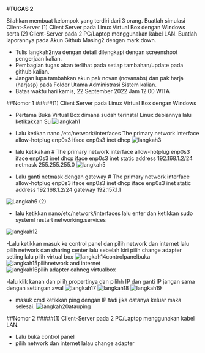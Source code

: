 #**TUGAS 2**

Silahkan membuat kelompok yang terdiri dari 3 orang.
Buatlah simulasi Client-Server 
(1) Client Server pada Linux Virtual Box dengan Windows serta 
(2) Client-Server pada 2 PC/Laptop menggunakan kabel LAN.
Buatlah laporannya pada Akun Github Masing2 dengan mark down.

- Tulis langkah2nya dengan detail dilengkapi dengan screenshoot pengerjaan kalian.
- Pembagian tugas akan terlihat pada setiap tambahan/update pada github kalian.
- Jangan lupa tambahkan akun pak novan (novanabs) dan pak harja (harjasp) pada Folder Utama Administrasi Sistem kalian.
- Batas waktu hari kamis, 22 September 2022 Jam 12.00 WITA


##Nomor 1
#####(1) Client Server pada Linux Virtual Box dengan Windows 
- Pertama Buka Virtual Box dimana sudah terinstal Linux debiannya lalu ketikakkan Su
![langkah1](https://user-images.githubusercontent.com/103896829/191675408-34913444-490a-49e1-8d52-5f13a6754491.png)

- Lalu ketikan nano /etc/network/interfaces
The primary network interface
allow-hotplug enp0s3
iface enp0s3 inet dhcp
![langkah3](https://user-images.githubusercontent.com/103896829/191675538-ae1a663c-7eb5-45a9-8ba7-fc5aa21e3e9c.png)



- lalu ketikakan # The primary network interface
allow-hotplug enp0s3
iface enp0s3 inet dhcp
iface enp0s3 inet static
     address 192.168.1.2/24
     netmask 255.255.255.0
     ![langkah5](https://user-images.githubusercontent.com/103896829/191675708-049dd2aa-0ed3-49b2-8c61-85758b22f00a.png)

- Lalu ganti netmask dengan gateway # The primary network interface
allow-hotplug enp0s3
iface enp0s3 inet dhcp
iface enp0s3 inet static
     address 192.168.1.2/24
     gateway 192.157.1.1

![Langkah6 (2)](https://user-images.githubusercontent.com/103896829/191675740-9609fe66-d241-4156-acc2-8b3bd0f9b79e.png)

- lalu ketikkan nano/etc/network/interfaces lalu enter dan ketikkan sudo systeml restart networking.services

![langkah12](https://user-images.githubusercontent.com/103896829/191675951-fa6312ed-a193-4ffc-a0a9-2ff667c2f29f.png)


-Lalu ketikkan masuk ke control panel dan pilih network dan internet lalu pilih network dan sharing center lalu sebelah kiri pilih change adapter setiing lalu pilih virtual box
![langkah14controlpanelbuka](https://user-images.githubusercontent.com/103896829/191676461-6588273b-201c-41e1-be2b-a8be950c7679.png)
![langkah15pilihnetwork and internet](https://user-images.githubusercontent.com/103896829/191676473-cf11b4bd-0dc5-4e2a-9608-4e7adad461ad.png)
![langkah16pilih adapter cahneg virtualbox](https://user-images.githubusercontent.com/103896829/191676479-176a7f05-e71f-453b-b2c3-84b5e86d4b3d.png)

-lalu klik kanan dan pilih propertinya dan pilihh IP dan ganti IP jangan sama dengan settingan awal 
![langkah17](https://user-images.githubusercontent.com/103896829/191676592-98567342-9578-4729-a175-d349bbba77e4.png)
![langkah18](https://user-images.githubusercontent.com/103896829/191676595-97240f19-6402-498c-9d6c-644595655382.png)
![langkah19](https://user-images.githubusercontent.com/103896829/191676599-ad0c1db8-0408-409d-9330-35bac8269363.png)

- masuk cmd ketikkan ping dengan IP tadi jika datanya keluar maka selesai.
![langkah20atauping](https://user-images.githubusercontent.com/103896829/191676793-27af6c50-852e-45af-a7fd-449efb3434f4.png)

##Nomor 2
#####(1) Client-Server pada 2 PC/Laptop menggunakan kabel LAN.

- Lalu buka control panel 
- pilih network dan internet lalau change adapter
